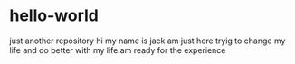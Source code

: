 # hello-world
just another repository
hi my name is jack am just here tryig to change my life and do better with my life.am ready for the experience
